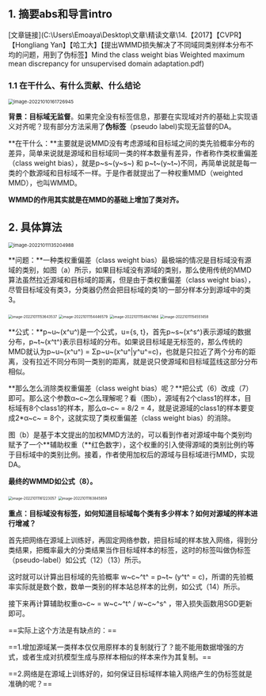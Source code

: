 ## 1. 摘要abs和导言intro

[文章链接](C:\Users\Emoaya\Desktop\文章\精读文章\14.【2017】【CVPR】【Hongliang Yan】【哈工大】【提出WMMD损失解决了不同域同类别样本分布不均的问题，用到了伪标签】Mind the class weight bias Weighted maximum mean discrepancy for unsupervised domain adaptation.pdf)

### 1.1 在干什么、有什么贡献、什么结论

<img src="D:\markdown file\截图\image-20221010161726945.png" alt="image-20221010161726945" style="zoom: 67%;" />

**背景：目标域无监督**。如果完全没有标签信息，那要在实现域对齐的基础上实现语义对齐呢？现有部分方法采用了**伪标签**（pseudo label)实现无监督的DA。

**在干什么：**主要就是说MMD没有考虑源域和目标域之间的类先验概率分布的差异，简单来说就是源域和目标域同一类的样本数量有差异，作者称作类权重偏差（class weight bias），就是p~s~(y~s~) 和 p~t~(y~t~)不同，再简单说就是每一类的个数源域和目标域不一样。于是作者就提出了一种权重MMD（weighted MMD），也叫WMMD。

**WMMD的作用其实就是在MMD的基础上增加了类对齐。**

## 2. 具体算法

<img src="D:\markdown file\截图\image-20221011135204988.png" alt="image-20221011135204988" style="zoom:67%;" />

**问题：**一种类权重偏差（class weight bias）最极端的情况是目标域没有源域的类别，如图（a）所示，如果目标域没有源域的类别，那么使用传统的MMD算法虽然拉近源域和目标域的距离，但是由于类权重偏差（class weight bias），尽管目标域没有类3，分类器仍然会把目标域的类1的一部分样本分到源域中的类3。

<img src="D:\markdown file\截图\image-20221011153643537.png" alt="image-20221011153643537" style="zoom:50%;" />

<img src="D:\markdown file\截图\image-20221011154446579.png" alt="image-20221011154446579" style="zoom:50%;" />

<img src="D:\markdown file\截图\image-20221011154847464.png" alt="image-20221011154847464" style="zoom:50%;" />

<img src="D:\markdown file\截图\image-20221011154551458.png" alt="image-20221011154551458" style="zoom:50%;" />

**公式：**p~u~(x^u^)是一个公式，u={s, t}，首先p~s~(x^s^)表示源域的数据分布，p~t~(x^t^)表示目标域的分布。如果说目标域是无标签的，那么传统的MMD就认为p~u~(x^u^) =  Σp~u~(x^u^|y^u^=c)，也就是只拉近了两个分布的距离，没有拉近不同分布同一类别的距离，就是说只使源域和目标域蓝线这部分分布相似。

**那么怎么消除类权重偏差（class weight bias）呢？**把公式（6）改成（7）即可。那么这个参数α~c~怎么理解呢？看（图b），源域有2个class1的样本，目标域有8个class1的样本，那么α~c~ = 8/2 = 4，就是说源域的class1的样本要变成2*α~c~ = 8个，这就实现了类权重偏差（class weight bias）的消除。

图（b）是基于本文提出的加权MMD方法的，可以看到作者对源域中每个类别均赋予了一个**辅助权重（**红色数字），这个权重的引入使得源域的类别比例约等于目标域中的类别比例。接着，作者使用加权后的源域与目标域进行MMD，实现DA。

**最终的WMMD如公式（8）。**

<img src="D:\markdown file\截图\image-20221011161223057.png" alt="image-20221011161223057" style="zoom:50%;" />

<img src="D:\markdown file\截图\image-20221011163845859.png" alt="image-20221011163845859" style="zoom:50%;" />

**重点：目标域没有标签，如何知道目标域每个类有多少样本？如何对源域的样本进行增减？**

首先把网络在源域上训练好，再固定网络参数，把目标域的样本放入网络，得到分类结果，把概率最大的分类结果当作目标域样本的标签，这时的标签叫做伪标签（pseudo-label）如公式（12）（13）所示。

这时就可以计算出目标域的先验概率 w~c~^t^ = p~t~ (y^t^ = c)，所谓的先验概率实际就是数个数，数单一类别的样本站总样本的比例，如公式（14）所示。

接下来再计算辅助权重α~c~ = w~c~^t^ / w~c~^s^ ，带入损失函数用SGD更新即可。

==实际上这个方法是有缺点的：==

==1.增加源域某一类样本仅仅用原样本的复制就行了？能不能用数据增强的方式，或者生成对抗模型生成与原样本相似的样本来作为其复制。==

==2.网络是在源域上训练好的，如何保证目标域样本输入网络产生的伪标签就是准确的呢？==

